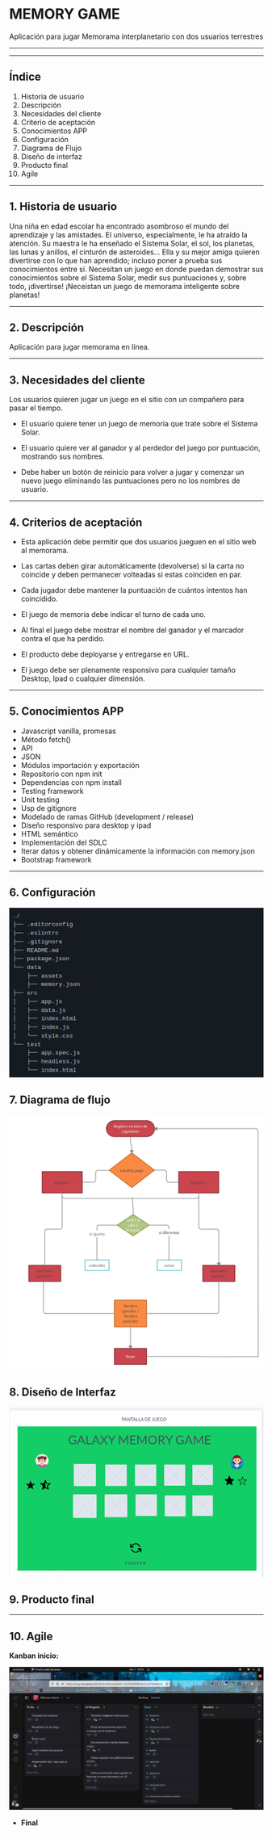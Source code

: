 # MEMORY GAME

Aplicación para jugar Memorama interplanetario con dos usuarios terrestres

---

---

## **Índice**

1. Historia de usuario
2. Descripción
3. Necesidades del cliente
4. Criterio de aceptación
5. Conocimientos APP
6. Configuración
7. Diagrama de Flujo
8. Diseño de interfaz
9. Producto final
10. Agile

---

## **1. Historia de usuario**

Una niña en edad escolar ha encontrado asombroso el mundo del aprendizaje y las amistades. El universo, especialmente, le ha atraído la atención. Su maestra le ha enseñado el Sistema Solar, el sol, los planetas, las lunas y anillos, el cinturón de asteroides... Ella y su mejor amiga quieren divertirse con lo que han aprendido; incluso poner a prueba sus conocimientos entre sí. Necesitan un juego en donde puedan demostrar sus conocimientos sobre el Sistema Solar, medir sus puntuaciones y, sobre todo, ¡divertirse! ¡Neceistan un juego de memorama inteligente sobre planetas!

---

## **2. Descripción**

Aplicación para jugar memorama en línea.

---

## **3. Necesidades del cliente**

Los usuarios quieren jugar un juego en el sitio con un compañero para pasar el tiempo.

- El usuario quiere tener un juego de memoria que trate sobre el Sistema Solar.

- El usuario quiere ver al ganador y al perdedor del juego por puntuación, mostrando sus nombres.

- Debe haber un botón de reinicio para volver a jugar y comenzar un nuevo juego eliminando las puntuaciones pero no los nombres de usuario.

---

## **4. Criterios de aceptación**

- Esta aplicación debe permitir que dos usuarios jueguen en el sitio web al memorama.

- Las cartas deben girar automáticamente (devolverse) si la carta no coincide y deben permanecer volteadas si estas coinciden en par.

- Cada jugador debe mantener la puntuación de cuántos intentos han coincidido.

- El juego de memoria debe indicar el turno de cada uno.

- Al final el juego debe mostrar el nombre del ganador y el marcador contra el que ha perdido.

- El producto debe deployarse y entregarse en URL.

- El juego debe ser plenamente responsivo para cualquier tamaño Desktop, Ipad o cualquier dimensión.

---

## **5. Conocimientos APP**

- Javascript vanilla, promesas
- Método fetch()
- API
- JSON
- Módulos importación y exportación
- Repositorio con npm init
- Dependencias con npm install
- Testing framework
- Unit testing
- Usp de gitignore
- Modelado de ramas GitHub (development / release)
- Diseño responsivo para desktop y ipad
- HTML semántico
- Implementación del SDLC
- Iterar datos y obtener dinámicamente la información con memory.json
- Bootstrap framework

---

## **6. Configuración**

![Configuración](https://raw.githubusercontent.com/Elibabah/Memory-Game/release/data/assets/readme_img/config.png)

## **7. Diagrama de flujo**

![Diagrama](https://raw.githubusercontent.com/Elibabah/Memory-Game/release/data/assets/readme_img/diagrama_flujo.png)

## **8. Diseño de Interfaz**

![Maquetación](https://raw.githubusercontent.com/Elibabah/Memory-Game/release/data/assets/readme_img/maquetacion.png)

## **9. Producto final**

---

## **10. Agile**

**Kanban inicio:**

![kanban_inicio](https://raw.githubusercontent.com/Elibabah/Memory-Game/release/data/assets/readme_img/kanban_inicio.png)

- **Final**

